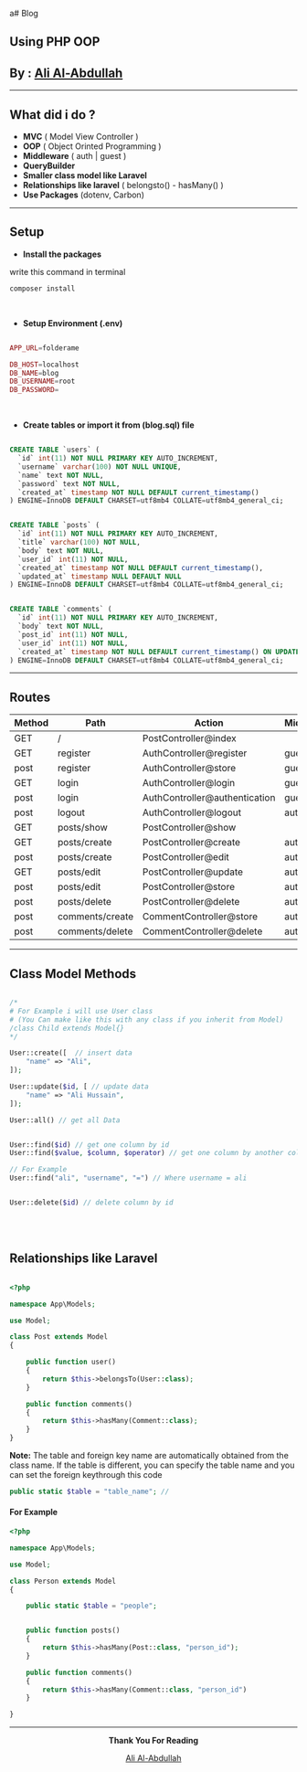 a# Blog

## Using PHP OOP

## By : <a href="https://ali-alabdullah.netlify.app">Ali Al-Abdullah</a>

---

## What did i do ?

- **MVC** ( Model View Controller )
- **OOP** ( Object Orinted Programming )
- **Middleware** ( auth | guest )
- **QueryBuilder**
- **Smaller class model like Laravel**
- **Relationships like laravel** ( belongsto() - hasMany() )
- **Use Packages** (dotenv, Carbon)

---

## Setup

- **Install the packages**

write this command in terminal

```
composer install
```

<br/>

- **Setup Environment (.env)**

```php

APP_URL=folderame

DB_HOST=localhost
DB_NAME=blog
DB_USERNAME=root
DB_PASSWORD=
```

<br/>

- **Create tables or import it from (blog.sql) file**

```sql

CREATE TABLE `users` (
  `id` int(11) NOT NULL PRIMARY KEY AUTO_INCREMENT,
  `username` varchar(100) NOT NULL UNIQUE,
  `name` text NOT NULL,
  `password` text NOT NULL,
  `created_at` timestamp NOT NULL DEFAULT current_timestamp()
) ENGINE=InnoDB DEFAULT CHARSET=utf8mb4 COLLATE=utf8mb4_general_ci;


CREATE TABLE `posts` (
  `id` int(11) NOT NULL PRIMARY KEY AUTO_INCREMENT,
  `title` varchar(100) NOT NULL,
  `body` text NOT NULL,
  `user_id` int(11) NOT NULL,
  `created_at` timestamp NOT NULL DEFAULT current_timestamp(),
  `updated_at` timestamp NULL DEFAULT NULL
) ENGINE=InnoDB DEFAULT CHARSET=utf8mb4 COLLATE=utf8mb4_general_ci;


CREATE TABLE `comments` (
  `id` int(11) NOT NULL PRIMARY KEY AUTO_INCREMENT,
  `body` text NOT NULL,
  `post_id` int(11) NOT NULL,
  `user_id` int(11) NOT NULL,
  `created_at` timestamp NOT NULL DEFAULT current_timestamp() ON UPDATE current_timestamp()
) ENGINE=InnoDB DEFAULT CHARSET=utf8mb4 COLLATE=utf8mb4_general_ci;

```

---

## Routes

| Method                                             | Path | Action               | Middleware |
| -------------------------------------------------- | ---- | -------------------- | ---------- |
GET | /    | PostController@index |
GET | register | AuthController@register | guest
post | register | AuthController@store | guest
GET | login | AuthController@login | guest
post | login | AuthController@authentication | guest
post | logout | AuthController@logout | auth
GET| posts/show | PostController@show |
GET | posts/create | PostController@create | auth
post | posts/create | PostController@edit | auth
GET | posts/edit | PostController@update | auth
post | posts/edit | PostController@store | auth
post | posts/delete | PostController@delete | auth
post | comments/create | CommentController@store | auth
post | comments/delete | CommentController@delete | auth

---

## Class Model Methods

```php

/*
# For Example i will use User class
# (You Can make like this with any class if you inherit from Model)
/class Child extends Model{}
*/

User::create([  // insert data
    "name" => "Ali",
]);

User::update($id, [ // update data
    "name" => "Ali Hussain",
]);

User::all() // get all Data


User::find($id) // get one column by id
User::find($value, $column, $operator) // get one column by another column

// For Example
User::find("ali", "username", "=") // Where username = ali


User::delete($id) // delete column by id
```

<br/>
<br/>

## Relationships like Laravel

```php

<?php

namespace App\Models;

use Model;

class Post extends Model
{

    public function user()
    {
        return $this->belongsTo(User::class);
    }

    public function comments()
    {
        return $this->hasMany(Comment::class);
    }
}
```

**Note:** The table and foreign key name are automatically obtained from the class name. If the table is different, you can specify the table name and you can set the foreign keythrough this code

```php
public static $table = "table_name"; //
```

#### For Example

```php
<?php

namespace App\Models;

use Model;

class Person extends Model
{

    public static $table = "people";


    public function posts()
    {
        return $this->hasMany(Post::class, "person_id");
    }

    public function comments()
    {
        return $this->hasMany(Comment::class, "person_id")
    }

}

```

---

<div align=center>

**Thank You For Reading**

<a href="https://ali-alabdullah.netlify.app">Ali Al-Abdullah</a>

</div>
